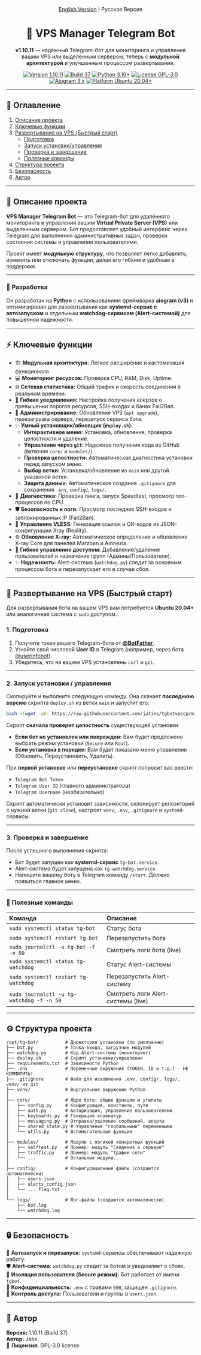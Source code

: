 <p align="center">
  <a href="README.en.md">English Version</a> | Русская Версия
</p>

<h1 align="center">🤖 VPS Manager Telegram Bot</h1>

<p align="center">
  <b >v1.10.11</b> — надёжный Telegram-бот для мониторинга и управления вашим VPS или выделенным сервером, теперь с <b>модульной архитектурой</b> и улучшенным процессом развертывания.
</p>

<p align="center">
  <a href="https://github.com/jatixs/tgbotvpscp/releases/latest"><img src="https://img.shields.io/badge/version-v1.10.11-blue?style=flat-square" alt="Version 1.10.11"/></a>
  <a href="CHANGELOG.md"><img src="https://img.shields.io/badge/build-37-purple?style=flat-square" alt="Build 37"/></a>
  <a href="https://www.python.org/"><img src="https://img.shields.io/badge/python-3.10%2B-green?style=flat-square" alt="Python 3.10+"/></a>
  <a href="https://choosealicense.com/licenses/gpl-3.0/"><img src="https://img.shields.io/badge/license-GPL--3.0-lightgrey?style=flat-square" alt="License GPL-3.0"/></a>
  <a href="https://github.com/aiogram/aiogram"><img src="https://img.shields.io/badge/aiogram-3.x-orange?style=flat-square" alt="Aiogram 3.x"/></a>
  <a href="https://releases.ubuntu.com/focal/"><img src="https://img.shields.io/badge/platform-Ubuntu%2020.04%2B-important?style=flat-square" alt="Platform Ubuntu 20.04+"/></a>
</p>

---

## 📘 Оглавление
1. [Описание проекта](#-описание-проекта)
2. [Ключевые функции](#-ключевые-функции)
3. [Развертывание на VPS (Быстрый старт)](#-развертывание-на-vps-быстрый-старт)
   - [Подготовка](#1-подготовка)
   - [Запуск установки/управления](#2-запуск-установки--управления)
   - [Проверка и завершение](#3-проверка-и-завершение)
   - [Полезные команды](#-полезные-команды)
4. [Структура проекта](#️-структура-проекта)
5. [Безопасность](#-безопасность)
6. [Автор](#-автор)

---

## 🧩 Описание проекта

**VPS Manager Telegram Bot** — это Telegram-бот для удалённого мониторинга и управления вашим **Virtual Private Server (VPS)** или выделенным сервером. Бот предоставляет удобный интерфейс через Telegram для выполнения административных задач, проверки состояния системы и управления пользователями.

Проект имеет **модульную структуру**, что позволяет легко добавлять, изменять или отключать функции, делая его гибким и удобным в поддержке.

---

### 🐍 Разработка

Он разработан на **Python** с использованием фреймворка **aiogram (v3)** и оптимизирован для развёртывания как **systemd-сервис с автозапуском** и отдельным **watchdog-сервисом (Alert-системой)** для повышенной надежности.

---

## ⚡ Ключевые функции

* 🏗️ **Модульная архитектура:** Легкое расширение и кастомизация функционала.
* 💻 **Мониторинг ресурсов:** Проверка CPU, RAM, Disk, Uptime.
* 🌐 **Сетевая статистика:** Общий трафик и скорость соединения в реальном времени.
* 🔔 **Гибкие уведомления:** Настройка получения алертов о превышении порогов ресурсов, SSH-входах и банах Fail2Ban.
* 🧭 **Администрирование:** Обновление VPS (`apt upgrade`), перезагрузка сервера, перезапуск сервиса бота.
* ✨ **Умный установщик/обновщик (`deploy.sh`):**
    * **Интерактивное меню:** Установка, обновление, проверка целостности и удаление.
    * **Управление через `git`:** Надежное получение кода из GitHub (включая `core/` и `modules/`).
    * **Проверка целостности:** Автоматическая диагностика установки перед запуском меню.
    * **Выбор ветки:** Установка/обновление из `main` или другой указанной ветки.
    * **Защита данных:** Автоматическое создание `.gitignore` для сохранения `.env`, `config/`, `logs/`.
* 🚀 **Диагностика:** Проверка пинга, запуск Speedtest, просмотр топ-процессов по CPU.
* 🛡️ **Безопасность и логи:** Просмотр последних SSH-входов и заблокированных IP (Fail2Ban).
* 🔑 **Управление VLESS:** Генерация ссылок и QR-кодов из JSON-конфигурации Xray (Reality).
* ⚙️ **Обновление X-ray:** Автоматическое определение и обновление X-ray Core для панелей Marzban и Amnezia.
* 👥 **Гибкое управление доступом:** Добавление/удаление пользователей и назначение групп (Админы/Пользователи).
* ✨ **Надежность:** Alert-система (`watchdog.py`) следит за основным процессом бота и перезапускает его в случае сбоя.

---

## 🚀 Развертывание на VPS (Быстрый старт)

Для развертывания бота на вашем VPS вам потребуется **Ubuntu 20.04+** или аналогичная система с `sudo` доступом.

### 1. Подготовка

1.  Получите токен вашего Telegram-бота от **[@BotFather](https://t.me/BotFather)**.
2.  Узнайте свой числовой **User ID** в Telegram (например, через бота [@userinfobot](https://t.me/userinfobot)).
3.  Убедитесь, что на вашем VPS установлены `curl` и `git`.

---

### 2. Запуск установки / управления

Скопируйте и выполните следующую команду. Она скачает **последнюю версию** скрипта `deploy.sh` из ветки `main` и запустит его:

```bash
bash <(wget -qO- https://raw.githubusercontent.com/jatixs/tgbotvpscp/main/deploy.sh)
```

Скрипт **сначала проверит целостность** существующей установки:

* **Если бот не установлен или поврежден:** Вам будет предложено выбрать режим установки (`Secure` или `Root`).
* **Если установка в порядке:** Вам будет показано меню управления (Обновить, Переустановить, Удалить).

При **первой установке** или **переустановке** скрипт попросит вас ввести:

* `Telegram Bot Token`
* `Telegram User ID` (главного администратора)
* `Telegram Username` (необязательно)

Скрипт автоматически установит зависимости, склонирует репозиторий с нужной ветки (`git clone`), настроит `venv`, `.env`, `.gitignore` и `systemd`-сервисы.

---

### 3. Проверка и завершение

После успешного выполнения скрипта:

* Бот будет запущен как **systemd-сервис** `tg-bot.service`.
* Alert-система будет запущена как `tg-watchdog.service`.
* Напишите вашему боту в Telegram команду `/start`. Должно появиться главное меню.

---

### 🧰 Полезные команды

| Команда                               | Описание                        |
| :------------------------------------ | :------------------------------ |
| `sudo systemctl status tg-bot`        | Статус бота                     |
| `sudo systemctl restart tg-bot`       | Перезапустить бота              |
| `sudo journalctl -u tg-bot -f -n 50`    | Смотреть логи бота (live)       |
| `sudo systemctl status tg-watchdog`   | Статус Alert-системы            |
| `sudo systemctl restart tg-watchdog`  | Перезапустить Alert-систему     |
| `sudo journalctl -u tg-watchdog -f -n 50` | Смотреть логи Alert-системы (live) |

---

## ⚙️ Структура проекта

```
/opt/tg-bot/          # Директория установки (по умолчанию)
├── bot.py            # Точка входа, загрузчик модулей
├── watchdog.py       # Код Alert-системы (мониторинг)
├── deploy.sh         # Скрипт установки/управления
├── requirements.txt  # Зависимости Python
├── .env              # Переменные окружения (ТОКЕН, ID и т.д.) - НЕ КОММИТИТЬ!
├── .gitignore        # Файл для исключения .env, config/, logs/, venv/ из git
├── venv/             # Виртуальное окружение Python
│
├── core/             # Ядро бота: общие функции и утилиты
│   ├── config.py     # Конфигурация, константы, пути
│   ├── auth.py       # Авторизация, управление пользователями
│   ├── keyboards.py  # Генерация клавиатур
│   ├── messaging.py  # Отправка/удаление сообщений, алерты
│   ├── shared_state.py # Управление "глобальными" переменными
│   └── utils.py      # Вспомогательные функции
│
├── modules/          # Модули с логикой конкретных функций
│   ├── selftest.py   # Пример: модуль "Сведения о сервере"
│   ├── traffic.py    # Пример: модуль "Трафик сети"
│   └── ...           # Остальные модули...
│
├── config/           # Конфигурационные файлы (создаются автоматически)
│   ├── users.json
│   ├── alerts_config.json
│   └── ..._flag.txt
│
└── logs/             # Лог-файлы (создаются автоматически)
    ├── bot.log
    └── watchdog.log
```

---
## 🔒 Безопасность

🔄 **Автозапуск и перезапуск:** `systemd`-сервисы обеспечивают надежную работу. <br>
🛡️ **Alert-система:** `watchdog.py` следит за ботом и уведомляет о сбоях. <br>
👤 **Изоляция пользователя (Secure режим):** Бот работает от имени `tgbot`. <br>
🔐 **Конфиденциальность:** `.env` с правами `600`, защищен `.gitignore`. <br>
👮 **Контроль доступа:** Пользователи и группы в `users.json`. <br>

---

## 👤 Автор
**Версия:** 1.10.11 (Build 37) <br>
**Автор:** Jatix <br>
📜 **Лицензия:** GPL-3.0 license <br>